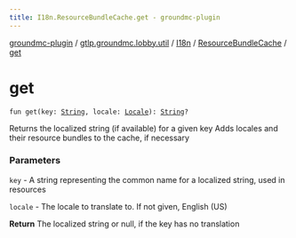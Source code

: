 ```yaml
---
title: I18n.ResourceBundleCache.get - groundmc-plugin
---
```


[groundmc-plugin](../../../index.html) / [gtlp.groundmc.lobby.util](../../index.html) / [I18n](../index.html) / [ResourceBundleCache](index.html) / [get](.)

# get

`fun get(key: `[`String`](https://kotlinlang.org/api/latest/jvm/stdlib/kotlin/-string/index.html)`, locale: `[`Locale`](http://docs.oracle.com/javase/6/docs/api/java/util/Locale.html)`): `[`String`](https://kotlinlang.org/api/latest/jvm/stdlib/kotlin/-string/index.html)`?`

Returns the localized string (if available) for a given key
Adds locales and their resource bundles to the cache, if necessary

### Parameters

`key` - A string representing the common name for a localized string, used in resources

`locale` - The locale to translate to. If not given, English (US)

**Return**
The localized string or null, if the key has no translation

